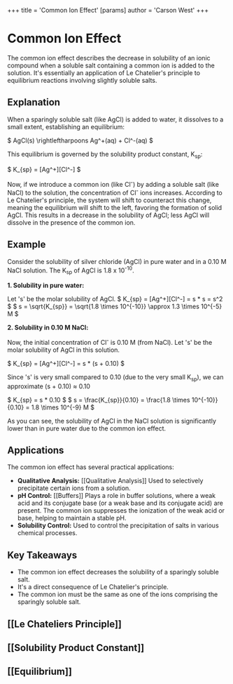 +++
 title = 'Common Ion Effect'
[params]
	author = 'Carson West'
+++

# Common Ion Effect

The common ion effect describes the decrease in solubility of an ionic compound when a soluble salt containing a common ion is added to the solution.  It's essentially an application of Le Chatelier's principle to equilibrium reactions involving slightly soluble salts.

## Explanation

When a sparingly soluble salt (like AgCl) is added to water, it dissolves to a small extent, establishing an equilibrium:

 $ AgCl(s) \rightleftharpoons Ag^+(aq) + Cl^-(aq) $ 

This equilibrium is governed by the solubility product constant, K<sub>sp</sub>:

 $ K_{sp} = [Ag^+][Cl^-] $ 

Now, if we introduce a common ion (like Cl<sup>-</sup>) by adding a soluble salt (like NaCl) to the solution, the concentration of Cl<sup>-</sup> ions increases.  According to Le Chatelier's principle, the system will shift to counteract this change, meaning the equilibrium will shift to the left, favoring the formation of solid AgCl. This results in a decrease in the solubility of AgCl; less AgCl will dissolve in the presence of the common ion.

## Example

Consider the solubility of silver chloride (AgCl) in pure water and in a 0.10 M NaCl solution.  The K<sub>sp</sub> of AgCl is 1.8 x 10<sup>-10</sup>.

**1. Solubility in pure water:**

Let 's' be the molar solubility of AgCl.
 $ K_{sp} = [Ag^+][Cl^-] = s * s = s^2 $ 
 $ s = \sqrt{K_{sp}} = \sqrt{1.8 \times 10^{-10}} \approx 1.3 \times 10^{-5} M $ 

**2. Solubility in 0.10 M NaCl:**

Now, the initial concentration of Cl<sup>-</sup> is 0.10 M (from NaCl).  Let 's' be the molar solubility of AgCl in this solution.

 $ K_{sp} = [Ag^+][Cl^-] = s * (s + 0.10) $ 

Since 's' is very small compared to 0.10 (due to the very small K<sub>sp</sub>), we can approximate (s + 0.10) ≈ 0.10

 $ K_{sp} = s * 0.10 $ 
 $ s = \frac{K_{sp}}{0.10} = \frac{1.8 \times 10^{-10}}{0.10} = 1.8 \times 10^{-9} M $ 

As you can see, the solubility of AgCl in the NaCl solution is significantly lower than in pure water due to the common ion effect.

## Applications

The common ion effect has several practical applications:

* **Qualitative Analysis:**  [[Qualitative Analysis]]  Used to selectively precipitate certain ions from a solution.
* **pH Control:** [[Buffers]]  Plays a role in buffer solutions, where a weak acid and its conjugate base (or a weak base and its conjugate acid) are present. The common ion suppresses the ionization of the weak acid or base, helping to maintain a stable pH.
* **Solubility Control:**  Used to control the precipitation of salts in various chemical processes.


## Key Takeaways

* The common ion effect decreases the solubility of a sparingly soluble salt.
* It's a direct consequence of Le Chatelier's principle.
* The common ion must be the same as one of the ions comprising the sparingly soluble salt.


## [[Le Chateliers Principle]]
## [[Solubility Product Constant]]
## [[Equilibrium]]
